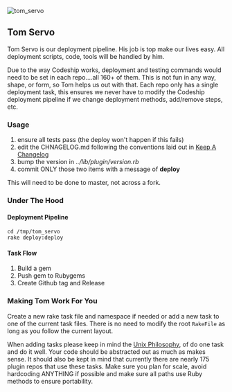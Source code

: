 ![tom_servo](http://vignette3.wikia.nocookie.net/mst3k/images/7/76/Servo8.jpg/revision/latest?cb=20070115040444)

## Tom Servo

Tom Servo is our deployment pipeline.  His job is top make our lives easy.  All deployment scripts, code, tools will be handled by him.  

Due to the way Codeship works, deployment and testing commands would need to be set in each repo....all 160+ of them.  This is not fun in any way, shape, or form, so Tom helps us out with that.  Each repo only has a single deployment task, this ensures we never have to modify the Codeship deployment pipeline if we change deployment methods, add/remove steps, etc.  


### Usage

1. ensure all tests pass (the deploy won't happen if this fails)
1. edit the CHNAGELOG.md following the conventions laid out in [Keep A Changelog](http://keepachangelog.com/)
1. bump the version in *../lib/plugin/version.rb*
1. commit ONLY those two items with a message of **deploy**

This will need to be done to master, not across a fork.

### Under The Hood

#### Deployment Pipeline

```
cd /tmp/tom_servo
rake deploy:deploy
```

#### Task Flow

1. Build a gem
2. Push gem to Rubygems
3. Create Github tag and Release


### Making Tom Work For You

Create a new rake task file and namespace if needed or add a new task to one of the current task files.  There is no need to modify the root `RakeFile` as long as you follow the current layout.

When adding tasks please keep in mind the [Unix Philosophy](http://www.faqs.org/docs/artu/ch01s06.html), of do one task and do it well.  Your code should be abstracted out as much as makes sense.  It should also be kept in mind that currently there are nearly 175 plugin repos that use these tasks.  Make sure you plan for scale, avoid hardcoding ANYTHING if possible and make sure all paths use Ruby methods to ensure portability.
